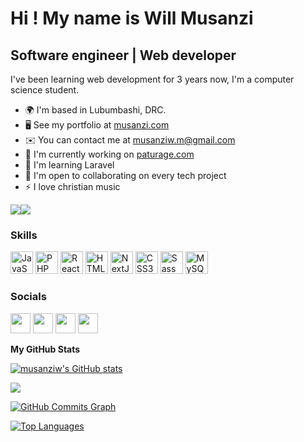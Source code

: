 Hi ! My name is Will Musanzi
=============================

Software engineer | Web developer
---------------------------------

I've been learning web development for 3 years now, I'm a computer science student.

* 🌍  I'm based in Lubumbashi, DRC.
* 🖥️  See my portfolio at [musanzi.com](http://musanzi.vom)
* ✉️  You can contact me at [musanziw.m@gmail.com](mailto:musanziw.m@gmail.com)
* 🚀  I'm currently working on [paturage.com](http://paturage.com)
* 🧠  I'm learning Laravel
* 🤝  I'm open to collaborating on every tech project
* ⚡  I love christian music

<a href="https://www.github.com/musanziw" target="_blank" rel="noreferrer"><img
src="https://img.shields.io/github/followers/musanziw?logo=github&style=for-the-badge&color=0891b2&labelColor=1c1917" /></a><a href="https://www.twitter.com/musanzi_will?t=ozGkvAA64wWJiebITqdQIg&s=09" target="_blank" rel="noreferrer"><img
src="https://img.shields.io/twitter/follow/musanzi_will?t=ozGkvAA64wWJiebITqdQIg&s=09?logo=twitter&style=for-the-badge&color=0891b2&labelColor=1c1917"
/></a>
### Skills

<p align="left">
<a href="https://developer.mozilla.org/en-US/docs/Web/JavaScript" target="_blank" rel="noreferrer"><img src="https://raw.githubusercontent.com/danielcranney/readme-generator/main/public/icons/skills/javascript-colored.svg" width="36" height="36" alt="JavaScript" /></a>
<a href="https://www.php.net/" target="_blank" rel="noreferrer"><img src="https://raw.githubusercontent.com/danielcranney/readme-generator/main/public/icons/skills/php-colored.svg" width="36" height="36" alt="PHP" /></a>
<a href="https://reactjs.org/" target="_blank" rel="noreferrer"><img src="https://raw.githubusercontent.com/danielcranney/readme-generator/main/public/icons/skills/react-colored.svg" width="36" height="36" alt="React" /></a>
<a href="https://developer.mozilla.org/en-US/docs/Glossary/HTML5" target="_blank" rel="noreferrer"><img src="https://raw.githubusercontent.com/danielcranney/readme-generator/main/public/icons/skills/html5-colored.svg" width="36" height="36" alt="HTML5" /></a>
<a href="https://nextjs.org/docs" target="_blank" rel="noreferrer"><img src="https://raw.githubusercontent.com/danielcranney/readme-generator/main/public/icons/skills/nextjs-colored.svg" width="36" height="36" alt="NextJs" /></a>
<a href="https://www.w3.org/TR/CSS/#css" target="_blank" rel="noreferrer"><img src="https://raw.githubusercontent.com/danielcranney/readme-generator/main/public/icons/skills/css3-colored.svg" width="36" height="36" alt="CSS3" /></a>
<a href="https://sass-lang.com/" target="_blank" rel="noreferrer"><img src="https://raw.githubusercontent.com/danielcranney/readme-generator/main/public/icons/skills/sass-colored.svg" width="36" height="36" alt="Sass" /></a>
<a href="https://www.mysql.com/" target="_blank" rel="noreferrer"><img src="https://raw.githubusercontent.com/danielcranney/readme-generator/main/public/icons/skills/mysql-colored.svg" width="36" height="36" alt="MySQL" /></a>
</p>

### Socials

<p align="left"> <a href="https://discord.com/users/musanzi#8119" target="_blank" rel="noreferrer"><img src="https://raw.githubusercontent.com/danielcranney/readme-generator/main/public/icons/socials/discord.svg" width="32" height="32" /></a> <a href="https://www.github.com/musanziw" target="_blank" rel="noreferrer"><img src="https://raw.githubusercontent.com/danielcranney/readme-generator/main/public/icons/socials/github.svg" width="32" height="32" /></a> <a href="https://www.linkedin.com/in/wilfried-musanzi-197381205" target="_blank" rel="noreferrer"><img src="https://raw.githubusercontent.com/danielcranney/readme-generator/main/public/icons/socials/linkedin.svg" width="32" height="32" /></a> <a href="https://www.twitter.com/musanzi_will?t=ozGkvAA64wWJiebITqdQIg&s=09" target="_blank" rel="noreferrer"><img src="https://raw.githubusercontent.com/danielcranney/readme-generator/main/public/icons/socials/twitter.svg" width="32" height="32" /></a></p

<b>My GitHub Stats</b>

<a href="http://www.github.com/musanziw"><img src="https://github-readme-stats.vercel.app/api?username=musanziw&show_icons=true&hide=&count_private=true&title_color=0891b2&text_color=ffffff&icon_color=0891b2&bg_color=1c1917&hide_border=true&show_icons=true" alt="musanziw's GitHub stats" /></a>

<a href="http://www.github.com/musanziw"><img src="https://github-readme-streak-stats.herokuapp.com/?user=musanziw&stroke=ffffff&background=1c1917&ring=0891b2&fire=0891b2&currStreakNum=ffffff&currStreakLabel=0891b2&sideNums=ffffff&sideLabels=ffffff&dates=ffffff&hide_border=true" /></a>

<a href="http://www.github.com/musanziw"><img src="https://github-readme-activity-graph.cyclic.app/graph?username=musanziw&bg_color=1c1917&color=ffffff&line=0891b2&point=ffffff&area_color=1c1917&area=true&hide_border=true&custom_title=GitHub%20Commits%20Graph" alt="GitHub Commits Graph" /></a>

<a href="https://github.com/musanziw" align="left"><img src="https://github-readme-stats.vercel.app/api/top-langs/?username=musanziw&langs_count=10&title_color=0891b2&text_color=ffffff&icon_color=0891b2&bg_color=1c1917&hide_border=true&locale=en&custom_title=Top%20%Languages" alt="Top Languages" /></a>
